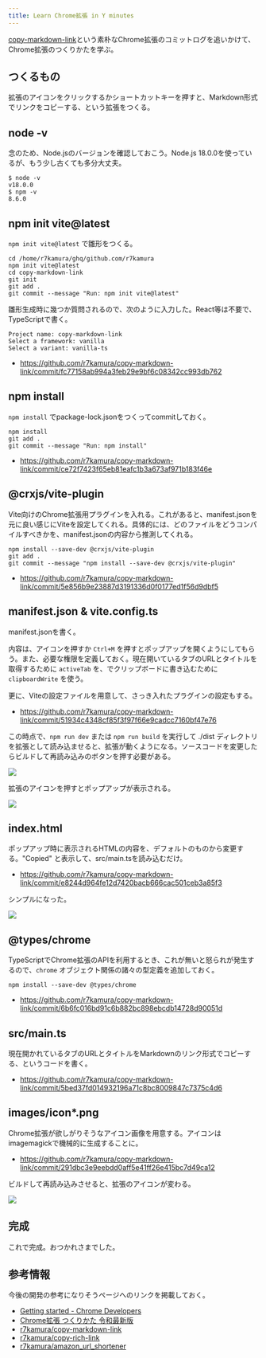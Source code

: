 ```yaml
---
title: Learn Chrome拡張 in Y minutes
---
```


[copy-markdown-link](https://github.com/r7kamura/copy-markdown-link)という素朴なChrome拡張のコミットログを追いかけて、Chrome拡張のつくりかたを学ぶ。

## つくるもの

拡張のアイコンをクリックするかショートカットキーを押すと、Markdown形式でリンクをコピーする、という拡張をつくる。

## node -v

念のため、Node.jsのバージョンを確認しておこう。Node.js 18.0.0を使っているが、もう少し古くても多分大丈夫。

```console
$ node -v
v18.0.0
$ npm -v
8.6.0
```

## npm init vite@latest

`npm init vite@latest` で雛形をつくる。

```
cd /home/r7kamura/ghq/github.com/r7kamura
npm init vite@latest
cd copy-markdown-link
git init
git add .
git commit --message "Run: npm init vite@latest"
```

雛形生成時に幾つか質問されるので、次のように入力した。React等は不要で、TypeScriptで書く。

```
Project name: copy-markdown-link
Select a framework: vanilla
Select a variant: vanilla-ts
```

- <https://github.com/r7kamura/copy-markdown-link/commit/fc77158ab994a3feb29e9bf6c08342cc993db762>

## npm install

`npm install` でpackage-lock.jsonをつくってcommitしておく。

```
npm install
git add .
git commit --message "Run: npm install"
```

- <https://github.com/r7kamura/copy-markdown-link/commit/ce72f7423f65eb81eafc1b3a673af971b183f46e>

## @crxjs/vite-plugin

Vite向けのChrome拡張用プラグインを入れる。これがあると、manifest.jsonを元に良い感じにViteを設定してくれる。具体的には、どのファイルをどうコンパイルすべきかを、manifest.jsonの内容から推測してくれる。

```
npm install --save-dev @crxjs/vite-plugin
git add .
git commit --message "npm install --save-dev @crxjs/vite-plugin"
```

- <https://github.com/r7kamura/copy-markdown-link/commit/5e856b9e23887d3191336d0f0177ed1f56d9dbf5>

## manifest.json & vite.config.ts

manifest.jsonを書く。

内容は、アイコンを押すか `Ctrl+M` を押すとポップアップを開くようにしてもらう。また、必要な権限を定義しておく。現在開いているタブのURLとタイトルを取得するために `activeTab` を、でクリップボードに書き込むために `clipboardWrite` を使う。

更に、Viteの設定ファイルを用意して、さっき入れたプラグインの設定もする。

- <https://github.com/r7kamura/copy-markdown-link/commit/51934c4348cf85f3f97f66e9cadcc7160bf47e76>

この時点で、`npm run dev` または `npm run build` を実行して ./dist ディレクトリを拡張として読み込ませると、拡張が動くようになる。ソースコードを変更したらビルドして再読み込みのボタンを押す必要がある。

![](https://i.imgur.com/6st5qsEh.png)

拡張のアイコンを押すとポップアップが表示される。

![](https://i.imgur.com/mOCCNRXh.png)

## index.html

ポップアップ時に表示されるHTMLの内容を、デフォルトのものから変更する。"Copied" と表示して、src/main.tsを読み込むだけ。

- <https://github.com/r7kamura/copy-markdown-link/commit/e8244d964fe12d7420bacb666cac501ceb3a85f3>

シンプルになった。

![](https://i.imgur.com/7pFr8t5h.png)

## @types/chrome

TypeScriptでChrome拡張のAPIを利用するとき、これが無いと怒られが発生するので、`chrome` オブジェクト関係の諸々の型定義を追加しておく。

```
npm install --save-dev @types/chrome
```

- <https://github.com/r7kamura/copy-markdown-link/commit/6b6fc016bd91c6b882bc898ebcdb14728d90051d>

## src/main.ts

現在開かれているタブのURLとタイトルをMarkdownのリンク形式でコピーする、というコードを書く。

- <https://github.com/r7kamura/copy-markdown-link/commit/5bed37fd014932196a71c8bc8009847c7375c4d6>

## images/icon*.png

Chrome拡張が欲しがりそうなアイコン画像を用意する。アイコンはimagemagickで機械的に生成することに。

- <https://github.com/r7kamura/copy-markdown-link/commit/291dbc3e9eebdd0aff5e41ff26e415bc7d49ca12>

ビルドして再読み込みさせると、拡張のアイコンが変わる。

![](https://i.imgur.com/34KjJdxh.png)

## 完成

これで完成。おつかれさまでした。

## 参考情報

今後の開発の参考になりそうページへのリンクを掲載しておく。

- [Getting started - Chrome Developers](https://developer.chrome.com/docs/extensions/mv3/getstarted/)
- [Chrome拡張 つくりかた 令和最新版](https://r7kamura.com/articles/2022-05-07-chrome-extension-dev-2022)
- [r7kamura/copy-markdown-link](https://github.com/r7kamura/copy-markdown-link)
- [r7kamura/copy-rich-link](https://github.com/r7kamura/copy-rich-link)
- [r7kamura/amazon_url_shortener](https://github.com/r7kamura/amazon_url_shortener)
